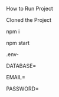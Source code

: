 How to Run Project




Cloned the Project



npm i


npm start




.env-


DATABASE=



EMAIL=





PASSWORD=
